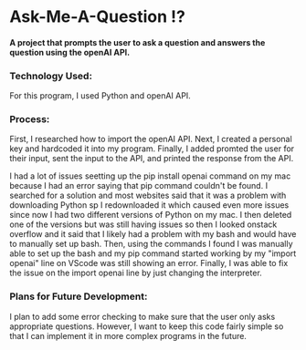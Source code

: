 # Ask-Me-A-Question :interrobang:
#### A project that prompts the user to ask a question and answers the question using the openAI API.
### Technology Used:
For this program, I used Python and openAI API.
### Process:
First, I researched how to import the openAI API. Next, I created a personal key and hardcoded it into my program. Finally, I added promted the user for their input, sent the input to the API, and printed the response from the API. 

I had a lot of issues seetting up the pip install openai command on my mac because I had an error saying that pip command couldn't be found. I searched for a solution and most websites said that it was a problem with downloading Python sp I redownloaded it which caused even more issues since now I had two different versions of Python on my mac. I then deleted one of the versions but was still having issues so then I looked onstack overflow and it said that I likely had a problem with my bash and  would have to manually set up bash. Then, using the commands I found I was manually able to set up the 
bash and my pip command started working by my "import openai" line on VScode was still showing an error. Finally, I was able to fix the issue on the import openai line by just changing the interpreter. 
### Plans for Future Development:
I plan to add some error checking to make sure that the user only asks appropriate questions. However, I want to keep this code fairly simple so that I can implement it in more complex programs in the future. 
